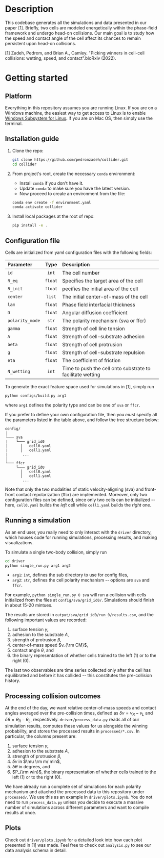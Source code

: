 # Description
This codebase generates all the simulations and data presented in our paper [1]. Briefly, two cells are modeled energetically within the phase-field framework and undergo head-on collisions. Our main goal is to study how the speed and contact angle of the cell affect its chances to remain persistent upon head-on collisions.

[1] Zadeh, Pedrom, and Brian A., Camley. "Picking winners in cell-cell collisions: wetting, speed, and contact".bioRxiv (2022).

# Getting started

## Platform
Everything in this repository assumes you are running Linux. If you are on a Windows machine, the easiest way to get access to Linux is to enable [Windows Subsystem for Linux](https://learn.microsoft.com/en-us/windows/wsl/install). If you are on Mac OS, then simply use the terminal.

## Installation guide
1. Clone the repo:
    ```bash
    git clone https://github.com/pedromzadeh/collider.git
    cd collider
    ```

2. From project's root, create the necessary `conda` environment:
   - Install `conda` if you don't have it.
   - Update `conda` to make sure you have the latest version.
   - Now proceed to create an environment from the file:
    ```bash
    conda env create -f environment.yaml
    conda activate collider
    ```

3. Install local packages at the root of repo:
    ```bash
    pip install -e .
    ```

## Configuration file
Cells are initialized from yaml configuration files with the following fields:

| Parameter         |  Type  | Description |
| :--------         | :----: | :----------- |
| `id`              | `int`  | The cell number|
| `R_eq`            | `float`| Specifies the target area of the cell|
| `R_init`          | `float`| pecifies the initial area of the cell|
| `center`          | `list` | The initial center-of-mass of the cell|
| `lam`             | `float`| Phase field interfacial thickness|
| `D`               | `float`| Angular diffusion coefficient|
| `polarity_mode`   | `str`  | The polarity mechanism (sva or ffcr)|
| `gamma`           | `float`| Strength of cell line tension|
| `A`               | `float`| Strength of cell-substrate adhesion|
| `beta`            | `float`| Strength of cell protrusion|
| `g`               | `float`| Strength of cell-substrate repulsion|
| `eta`             | `float`| The coefficient of friction|
| `N_wetting`       | `int`  | Time to push the cell onto substrate to facilitate wetting|

To generate the exact feature space used for simulations in [1], simply run 
```bash 
python configs/build.py arg1
``` 
where `arg1` defines the polarity type and can be one of `sva` or `ffcr`.

If you prefer to define your own configuration file, then you *must* specify all the parameters listed in the table above, and follow the tree structure below:

```
config/
|
└─── sva
|    └─── grid_id0
|      │   cell0.yaml
|      │   cell1.yaml  
|       ...
│   
└─── ffcr
     └─── grid_id0
       │   cell0.yaml
       │   cell1.yaml
        ...
```
Note that only the two modalities of static velocity-aligning (sva) and front-front contact repolarization (ffcr) are implemented. Moreover, only two configuration files can be defined, since only two cells can be initialized -- here, `cell0.yaml` builds the *left* cell while `cell1.yaml` builds the *right* one.

## Running a simulation
As an end user, you really need to only interact with the `driver` directory, which houses code for running simulations, processing results, and making visualizations.

To simulate a single two-body collision, simply run 
```bash 
cd driver
python single_run.py arg1 arg2
``` 
   - `arg1`: `int`, defines the sub directory to use for config files, 
   - `arg2`: `str`, defines the cell polarity mechanism -- options are `sva` and `ffcr`.

For example, `python single_run.py 0 sva` will run a collision with cells initialized from the files at `config/sva/grid_id0/`. Simulations should finish in about 15-20 mintues.

The results are stored in `output/sva/grid_id0/run_0/results.csv`, and the following important values are recorded:

1. surface tension $\gamma$, 
2. adhesion to the substrate $A$, 
3. strength of protrusion $\beta$,
4. center-of-mass speed $v_{\rm CM}$,
5. contact angle $\theta$, and
6. the binary representation of whether cells trained to the left (1) or to the right (0).

The last two observables are time series collected only after the cell has equilibrated and before it has collided -- this constitutes the pre-collision history.

## Processing collision outcomes
At the end of the day, we want relative center-of-mass speeds and contact angles averaged over the pre-collision times, defined as $\delta v=v_R - v_L$ and $\delta \theta = \theta_R - \theta_L$, respectively. `driver/process_data.py` reads all of our simulation results, computes these values for us alongside the winning probability, and stores the processed results in `processed/*.csv`. In particular, the columns present are:

1. surface tension $\gamma$, 
2. adhesion to the substrate $A$, 
3. strength of protrusion $\beta$,
4. $\delta v$ in $\mu \rm m/ min$,
5. $\delta \theta$ in degrees, and
6. $P_{\rm win}$, the binary representation of whether cells trained to the left (1) or to the right (0).

We have already run a complete set of simulations for each polarity mechanism and attached the processed data to this repository under `processed/`. We use this as an example in `driver/plots.ipynb`. You do not need to run `process_data.py` unless you decide to execute a massive number of simulations across different parameters and want to compile results at once.

## Plots
Check out `driver/plots.ipynb` for a detailed look into how each plot presented in [1] was made. Feel free to check out `analysis.py` to see our data analysis schema in detail.  